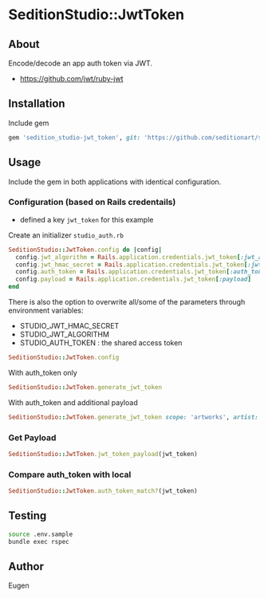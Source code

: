 # SeditionStudio::JwtToken

## About

Encode/decode an app auth token via JWT.

* https://github.com/jwt/ruby-jwt

## Installation

Include gem

```ruby
gem 'sedition_studio-jwt_token', git: 'https://github.com/seditionart/sedition_studio-jwt_token.git'
```

## Usage

Include the gem in both applications with identical configuration.

### Configuration (based on Rails credentails)

* defined a key `jwt_token` for this example

Create an initializer `studio_auth.rb`

```ruby
SeditionStudio::JwtToken.config do |config|
  config.jwt_algorithm = Rails.application.credentials.jwt_token[:jwt_algorithm]
  config.jwt_hmac_secret = Rails.application.credentials.jwt_token[:jwt_hmac_secret]
  config.auth_token = Rails.application.credentials.jwt_token[:auth_token]
  config.payload = Rails.application.credentials.jwt_token[:payload]
end
```

There is also the option to overwrite all/some of the parameters through environment variables:

* STUDIO_JWT_HMAC_SECRET
* STUDIO_JWT_ALGORITHM
* STUDIO_AUTH_TOKEN : the shared access token

```ruby
SeditionStudio::JwtToken.config
```

With auth_token only

```ruby
SeditionStudio::JwtToken.generate_jwt_token
```

With auth_token and additional payload

```ruby
SeditionStudio::JwtToken.generate_jwt_token scope: 'artworks', artist: 'Jack Reacher'
```

### Get Payload

```ruby
SeditionStudio::JwtToken.jwt_token_payload(jwt_token)
```

### Compare auth_token with local

```ruby
SeditionStudio::JwtToken.auth_token_match?(jwt_token)
```

## Testing

```bash
source .env.sample
bundle exec rspec
```

## Author

Eugen